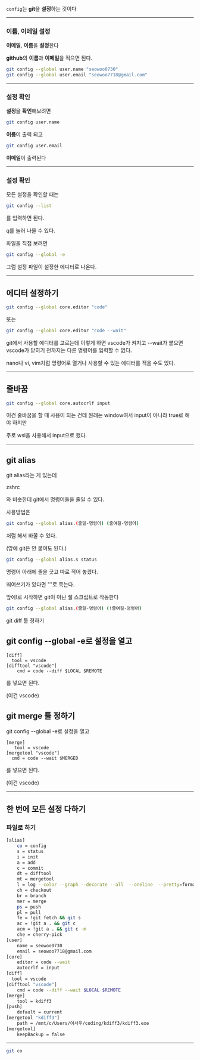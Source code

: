 `config`는 **git**을 **설정**하는 것이다

---

### 이름, 이메일 설정

**이메일**, **이름**을 **설정**한다

**github**의 **이름**과 **이메일**을 적으면 된다.

```Bash
git config --global user.name "seowoo0730"
git config --global user.email "seowoo7718@gmail.com"
```

---

### 설정 확인

**설정**을 **확인**해보려면

```Bash
git config user.name
```

**이름**이 출력 되고

```Bash
git config user.email
```

**이메일**이 출력된다

---

### 설정 확인

모든 설정을 확인할 때는

```Bash
git config --list
```

를 입력하면 된다.

q를 눌러 나올 수 있다.

파일을 직접 보려면

```Bash
git config --global -e
```

그럼 설정 파일이 설정한 에디터로 나온다.

---

## 에디터 설정하기

```Bash
git config --global core.editor "code"
```

또는

```Bash
git config --global core.editor "code --wait"
```

git에서 사용할 에디터를 고르는데 이렇게 하면 vscode가 켜지고 --wait가 붙으면 vscode가 닫히기 전까지는 다른 명령어를 입력할 수 없다.

nano나 vi, vim처럼 명령어로 열거나 사용할 수 있는 에디터를 적을 수도 있다.

---

## 줄바꿈

```Bash
git config --global core.autocrlf input
```

이건 줄바꿈을 할 때 사용이 되는 건데 원래는 window여서 input이 아니라 true로 해야 하지만

주로 wsl을 사용해서 input으로 했다.

---

## git alias

git alias라는 게 있는데

zshrc

와 비슷한데 git에서 명령어들을 줄일 수 있다.

사용방법은

```Bash
git config --global alias.(줄일-명령어) (줄여질-명령어)
```

처럼 해서 바꿀 수 있다.

(앞에 git은 안 붙여도 된다.)

```Bash
git config --global alias.s status
```

명령어 아래에 줄을 긋고 따로 적어 놓겠다.

띄어쓰기가 있다면 ""로 묵는다.

앞에!로 시작하면 git이 아닌 쉘 스크립트로 작동한다

```Bash
git config --global alias.(줄일-명령어) (!줄여질-명령어)
```

git diff 툴 정하기

## git config --global -e로 설정을 열고

```Plain
[diff]
  tool = vscode
[difftool "vscode"]
	cmd = code --diff $LOCAL $REMOTE
```

를 넣으면 된다.

(이건 vscode)

## git merge 툴 정하기

git config --global -e로 설정을 열고

```Plain
[merge]
   tool = vscode
[mergetool "vscode"]
  cmd = code --wait $MERGED
```

를 넣으면 된다.

(이건 vscode)

---

## 한 번에 모든 설정 다하기

### 파일로 하기

```Bash
[alias]
	co = config
	s = status
	i = init
	a = add
	c = commit
	dt = difftool
	mt = mergetool
	l = log --color --graph --decorate --all  --oneline  --pretty=format:'%Cred%h%Creset -%C(yellow)%d%Creset %s %Cgreen(%cr)%C(bold blue)<%an>%Creset' --abbrev-commit
	ch = checkout
	br = branch
	mer = merge
	ps = push
	pl = pull
	fe = !git fetch && git s
	ac = !git a . && git c
	acm = !git a . && git c -m
	che = cherry-pick
[user]
	name = seowoo0730
	email = seowoo7718@gmail.com
[core]
	editor = code --wait
	autocrlf = input
[diff]
  tool = vscode
[difftool "vscode"]
	cmd = code --diff --wait $LOCAL $REMOTE
[merge]
	tool = kdiff3
[push]
	default = current
[mergetool "kdiff3"]
	path = /mnt/c/Users/이서우/coding/kdiff3/kdiff3.exe
[mergetool]
	keepBackup = false
```

---

```Bash
git co
```
